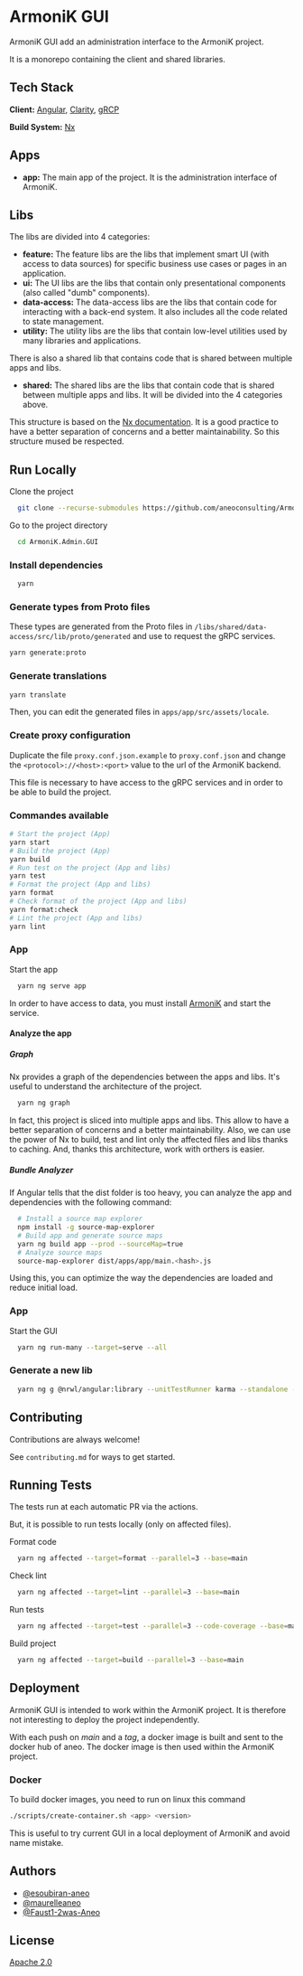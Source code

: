 # ArmoniK GUI

ArmoniK GUI add an administration interface to the ArmoniK project.

It is a monorepo containing the client and shared libraries.

## Tech Stack

**Client:** [Angular](https://angular.io), [Clarity](https://clarity.design/), [gRCP](https://grpc.io/)

**Build System:** [Nx](https://nx.dev/)

## Apps

- **app:** The main app of the project. It is the administration interface of ArmoniK.

## Libs

The libs are divided into 4 categories:

- **feature:** The feature libs are the libs that implement smart UI (with access to data sources) for specific business use cases or pages in an application.
- **ui:** The UI libs are the libs that contain only presentational components (also called "dumb" components).
- **data-access:** The data-access libs are the libs that contain code for interacting with a back-end system. It also includes all the code related to state management.
- **utility:** The utility libs are the libs that contain low-level utilities used by many libraries and applications.

There is also a shared lib that contains code that is shared between multiple apps and libs.

- **shared:** The shared libs are the libs that contain code that is shared between multiple apps and libs. It will be divided into the 4 categories above.

This structure is based on the [Nx documentation](https://nx.dev/more-concepts). It is a good practice to have a better separation of concerns and a better maintainability. So this structure mused be respected.

## Run Locally

Clone the project

```bash
  git clone --recurse-submodules https://github.com/aneoconsulting/ArmoniK.Admin.GUI
```

Go to the project directory

```bash
  cd ArmoniK.Admin.GUI
```

### Install dependencies

```bash
  yarn
```

### Generate types from Proto files

These types are generated from the Proto files in `/libs/shared/data-access/src/lib/proto/generated` and use to request the gRPC services.

```sh
yarn generate:proto
```

### Generate translations

```sh
yarn translate
```

Then, you can edit the generated files in `apps/app/src/assets/locale`.

### Create proxy configuration

Duplicate the file `proxy.conf.json.example` to `proxy.conf.json` and change the `<protocol>://<host>:<port>` value to the url of the ArmoniK backend.

This file is necessary to have access to the gRPC services and in order to be able to build the project.

### Commandes available

```sh
# Start the project (App)
yarn start
# Build the project (App)
yarn build
# Run test on the project (App and libs)
yarn test
# Format the project (App and libs)
yarn format
# Check format of the project (App and libs)
yarn format:check
# Lint the project (App and libs)
yarn lint
```

### App

Start the app

```bash
  yarn ng serve app
```

In order to have access to data, you must install [ArmoniK](https://github.com/aneoconsulting/ArmoniK) and start the service.

#### Analyze the app

##### Graph

Nx provides a graph of the dependencies between the apps and libs. It's useful to understand the architecture of the project.

```bash
  yarn ng graph
```

In fact, this project is sliced into multiple apps and libs. This allow to have a better separation of concerns and a better maintainability. Also, we can use the power of Nx to build, test and lint only the affected files and libs thanks to caching. And, thanks this architecture, work with orthers is easier.

##### Bundle Analyzer

If Angular tells that the dist folder is too heavy, you can analyze the app and dependencies with the following command:

```bash
  # Install a source map explorer
  npm install -g source-map-explorer
  # Build app and generate source maps
  yarn ng build app --prod --sourceMap=true
  # Analyze source maps
  source-map-explorer dist/apps/app/main.<hash>.js
```

Using this, you can optimize the way the dependencies are loaded and reduce initial load.

### App

Start the GUI

```bash
  yarn ng run-many --target=serve --all
```

### Generate a new lib

```bash
  yarn ng g @nrwl/angular:library --unitTestRunner karma --standalone --directory=<directory-name> --importPath=@armonik.admin.gui/<directory-name>/<lib-name> <lib-name>
```

## Contributing

Contributions are always welcome!

See `contributing.md` for ways to get started.

## Running Tests

The tests run at each automatic PR via the actions.

But, it is possible to run tests locally (only on affected files).

Format code

```bash
  yarn ng affected --target=format --parallel=3 --base=main
```

Check lint

```bash
  yarn ng affected --target=lint --parallel=3 --base=main
```

Run tests

```bash
  yarn ng affected --target=test --parallel=3 --code-coverage --base=main
```

Build project

```bash
  yarn ng affected --target=build --parallel=3 --base=main
```

## Deployment

ArmoniK GUI is intended to work within the ArmoniK project. It is therefore not interesting to deploy the project independently.

With each push on _main_ and a _tag_, a docker image is built and sent to the docker hub of aneo. The docker image is then used within the ArmoniK project.

### Docker

To build docker images, you need to run on linux this command

```sh
./scripts/create-container.sh <app> <version>
```

This is useful to try current GUI in a local deployment of ArmoniK and avoid name mistake.

## Authors

- [@esoubiran-aneo](https://github.com/esoubiran-aneo)
- [@maurelleaneo](https://github.com/maurelleaneo)
- [@Faust1-2was-Aneo](https://github.com/Faust1-2was-Aneo)

## License

[Apache 2.0](https://choosealicense.com/licenses/apache/)
